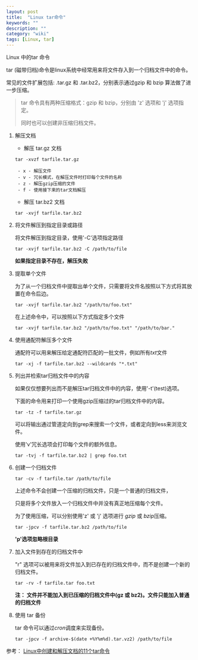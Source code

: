```yaml
---
layout: post
title:  "Linux tar命令"
keywords: ""
description: ""
category: "wiki" 
tags: [Linux, tar]
---
```


Linux 中的tar 命令

<!-- more -->

tar (磁带归档)命令是linux系统中经常用来将文件存入到一个归档文件中的命令。

常见的文件扩展包括: .tar.gz 和 .tar.bz2，分别表示通过gzip 和 bzip 算法做了进一步压缩。

> tar 命令具有两种压缩格式：gzip 和 bzip，分别由 'z' 选项和 'j' 选项指定。
>
> 同时也可以创建非压缩归档文件。

1. 解压文档
	* 解压 tar.gz 文档

	`tar -xvzf tarfile.tar.gz`

		- x - 解压文件
		- v - 冗长模式，在解压文件时打印每个文件的名称
		- z - 解压gzip压缩的文件
		- f - 使用接下来的tar文档解压

	* 解压 tar.bz2 文档

	`tar -xvjf tarfile.tar.bz2`

2. 将文件解压到指定目录或路径
	
	将文件解压到指定目录，使用'-C'选项指定路径

	`tar -xvjf tarfile.tar.bz2 -C /path/to/file`

	**如果指定目录不存在，解压失败**

3. 提取单个文件
	
	为了从一个归档文件中提取出单个文件，只需要将文件名按照以下方式将其放置在命令后边。

	`tar -xvjf tarfile.tar.bz2 "/path/to/foo.txt"`

	在上述命令中，可以按照以下方式指定多个文件

	`tar -xvjf tarfile.tar.bz2 "/path/to/foo.txt" "/path/to/bar."`

4. 使用通配符解压多个文件

	通配符可以用来解压给定通配符匹配的一批文件，例如所有*txt*文件

	`tar -xj -f tarfile.tar.bz2 --wildcards "*.txt"`

5. 列出并检索tar归档文件中的内容

	如果仅仅想要列出而不是解压tar归档文件中的内容，使用'-t'(test)选项。
	
	下面的命令用来打印一个使用gzip压缩过的tar归档文件中的内容。

	`tar -tz -f tarfile.tar.gz`

	可以将输出通过管道定向到grep来搜索一个文件，或者定向到less来浏览文件。
	
	使用'v'冗长选项会打印每个文件的额外信息。

	`tar -tvj -f tarfile.tar.bz2 | grep foo.txt`

6. 创建一个归档文件

	`tar -cv -f tarfile.tar /path/to/file`

	上述命令不会创建一个压缩的归档文件，只是一个普通的归档文件，
	
	只是将多个文件放入一个归档文件中并没有真正地压缩每个文件。

	为了使用压缩，可以分别使用'z' 或 'j' 选项进行 *gzip* 或 *bzip*压缩。

	`tar -jpcv -f tarfile.tar.bz2 /path/to/file`

	**'p'选项忽略根目录**

7. 加入文件到存在的归档文件中

	"r" 选项可以被用来将文件加入到已存在的归档文件中，而不是创建一个新的归档文件。

	`tar -rv -f tarfile.tar foo.txt`

	**注： 文件并不能加入到已压缩的归档文件中(gz 或 bz2)。文件只能加入普通的归档文件**

8. 使用 tar 备份

	tar 命令可以通过*cron*调度来实现备份。

	`tar -jpcv -f archive-$(date +%Y%m%d).tar.vz2) /path/to/file`

参考： [Linux中创建和解压文档的11个tar命令][1]


[1]: http://www.codeceo.com/article/11-linux-tar-command.html]]
